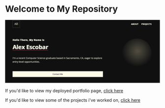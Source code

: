 # Welcome to My Repository

![alt text](assets/img/portfolio-screenshot.png)

If you'd like to view my deployed portfolio page, [click here](https://alex-coding-3420.github.io)

If you'd like to view some of the projects i've worked on, [click here](https://github.com/Alex-coding-3420/alex-coding-3420.github.io/tree/main/projects)
